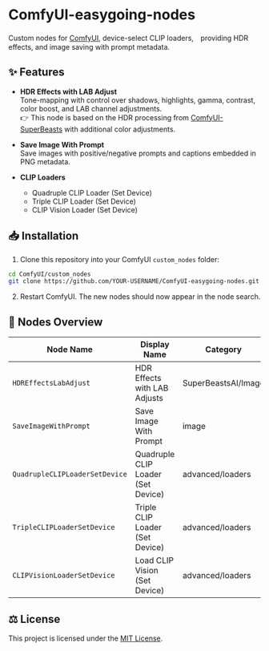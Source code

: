 # ComfyUI-easygoing-nodes

Custom nodes for [ComfyUI](https://github.com/comfyanonymous/ComfyUI), device-select CLIP loaders,　providing HDR effects, and image saving with prompt metadata.

## ✨ Features
- **HDR Effects with LAB Adjust**  
  Tone-mapping with control over shadows, highlights, gamma, contrast, color boost, and LAB channel adjustments.  
  👉 This node is based on the HDR processing from [ComfyUI-SuperBeasts](https://github.com/SuperBeastsAI/ComfyUI-SuperBeasts) with additional color adjustments.

- **Save Image With Prompt**  
  Save images with positive/negative prompts and captions embedded in PNG metadata.

- **CLIP Loaders**  
  - Quadruple CLIP Loader (Set Device)  
  - Triple CLIP Loader (Set Device)  
  - CLIP Vision Loader (Set Device)

## 📥 Installation
1. Clone this repository into your ComfyUI `custom_nodes` folder:

```bash
cd ComfyUI/custom_nodes
git clone https://github.com/YOUR-USERNAME/ComfyUI-easygoing-nodes.git
```
2. Restart ComfyUI. The new nodes should now appear in the node search.

## 📂 Nodes Overview

| Node Name                        | Display Name                     | Category                  |
|----------------------------------|----------------------------------|---------------------------|
| `HDREffectsLabAdjust`            | HDR Effects with LAB Adjusts     | SuperBeastsAI/Image       |
| `SaveImageWithPrompt`            | Save Image With Prompt           | image                     |
| `QuadrupleCLIPLoaderSetDevice`   | Quadruple CLIP Loader (Set Device) | advanced/loaders        |
| `TripleCLIPLoaderSetDevice`      | Triple CLIP Loader (Set Device)    | advanced/loaders        |
| `CLIPVisionLoaderSetDevice`      | Load CLIP Vision (Set Device)      | advanced/loaders        |

## ⚖️ License
This project is licensed under the [MIT License](LICENSE).
